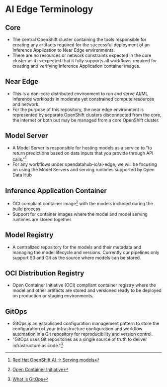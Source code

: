 # AI Edge Terminology

## Core

- The central OpenShift cluster containing the tools responsible for creating any artifacts required for the successful deployment of an Inference Application to Near Edge environments.
- There are no resources or network constraints expected in the core cluster as it is expected that it fully supports all workflows required for creating and verifying Inference Application container images.

## Near Edge

- This is a non-core distributed environment to run and serve AI/ML inference workloads in moderate yet constrained compute resources and network.
- For the purpose of this repository, the near edge environment is represented by separate OpenShift clusters disconnected from the core, the internet or both but may be managed from a core OpenShift cluster.

## Model Server

- A Model Server is responsible for hosting models as a service to "to return predictions based on data inputs that you provide through API calls."[^2]
- For any workflows under opendatahub-io/ai-edge, we will be focusing on using the Model Servers and serving runtimes supported by Open Data Hub

## Inference Application Container

- OCI compliant container image[^3] with the models included during the build process
- Support for container images where the model and model serving runtimes are stored together

## Model Registry

- A centralized repository for the models and their metadata and managing the model lifecycle and versions. Currently our pipelines only support S3 and Git as the source where models can be stored. 

## OCI Distribution Registry

- Open Container Initiative (OCI) compliant container registry where the model and other artifacts are stored and versioned ready to be deployed on production or staging environments.

## GitOps

- GitOps is an established configuration management pattern to store the configuration of your infrastructure configuration and workflow automation in a Git repository for reproducibility and version control.
- "GitOps uses Git repositories as a single source of truth to deliver infrastructure as code."[^1]

[^1]: [What is GitOps](https://www.redhat.com/en/topics/devops/what-is-gitops)
[^2]: [Red Hat OpenShift AI -> Serving models](https://access.redhat.com/documentation/en-us/red_hat_openshift_ai_self-managed/2.8/html/serving_models/about-model-serving_about-model-serving)
[^3]: [Open Container Initiative](https://opencontainers.org/)
